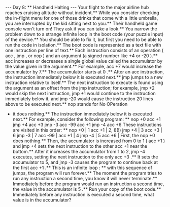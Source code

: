 --- Day 8: ** Handheld Halting ---
Your flight to the major airline hub reaches cruising altitude without incident.**  While you consider checking the in-flight menu for one of those drinks that come with a little umbrella, you are interrupted by the kid sitting next to you.**
Their
handheld game console
won't turn on! They ask if you can take a look.**
You narrow the problem down to a strange
infinite loop
in the
boot code
(your puzzle input) of the device.** You should be able to fix it, but first you need to be able to run the code in isolation.**
The boot code is represented as a text file with one
instruction
per line of text.** Each instruction consists of an
operation
(
acc
,
jmp
, or
nop
) and an
argument
(a signed number like
+4
or
-20
).**
acc
increases or decreases a single global value called the
accumulator
by the value given in the argument.** For example,
acc +7
would increase the accumulator by 7.** The accumulator starts at
0
.** After an
acc
instruction, the instruction immediately below it is executed next.**
jmp
jumps
to a new instruction relative to itself.** The next instruction to execute is found using the argument as an
offset
from the
jmp
instruction; for example,
jmp +2
would skip the next instruction,
jmp +1
would continue to the instruction immediately below it, and
jmp -20
would cause the instruction 20 lines above to be executed next.**
nop
stands for
No OPeration
- it does nothing.**  The instruction immediately below it is executed next.**
For example, consider the following program: **
nop +0
acc +1
jmp +4
acc +3
jmp -3
acc -99
acc +1
jmp -4
acc +6
These instructions are visited in this order: **
nop +0  | 1
acc +1  | 2, 8(!)
jmp +4  | 3
acc +3  | 6
jmp -3  | 7
acc -99 |
acc +1  | 4
jmp -4  | 5
acc +6  |
First, the
nop +0
does nothing.** Then, the accumulator is increased from 0 to 1 (
acc +1
) and
jmp +4
sets the next instruction to the other
acc +1
near the bottom.** After it increases the accumulator from 1 to 2,
jmp -4
executes, setting the next instruction to the only
acc +3
.** It sets the accumulator to 5, and
jmp -3
causes the program to continue back at the first
acc +1
.**
This is an
infinite loop
: ** with this sequence of jumps, the program will run forever.** The moment the program tries to run any instruction a second time, you know it will never terminate.**
Immediately
before
the program would run an instruction a second time, the value in the accumulator is
5
.**
Run your copy of the boot code.** Immediately before any instruction is executed a second time,
what value is in the accumulator?